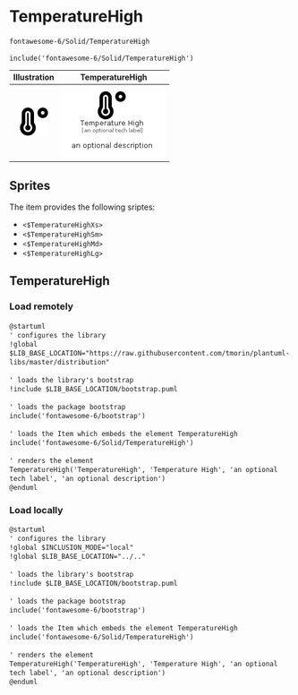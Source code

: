 # TemperatureHigh


```text
fontawesome-6/Solid/TemperatureHigh
```

```text
include('fontawesome-6/Solid/TemperatureHigh')
```



| Illustration | TemperatureHigh |
| :---: | :---: |
| ![illustration for Illustration](../../fontawesome-6/Solid/TemperatureHigh.png) | ![illustration for TemperatureHigh](../../fontawesome-6/Solid/TemperatureHigh.Local.png) |



## Sprites
The item provides the following sriptes:

- `<$TemperatureHighXs>`
- `<$TemperatureHighSm>`
- `<$TemperatureHighMd>`
- `<$TemperatureHighLg>`





## TemperatureHigh

### Load remotely
```plantuml
@startuml
' configures the library
!global $LIB_BASE_LOCATION="https://raw.githubusercontent.com/tmorin/plantuml-libs/master/distribution"

' loads the library's bootstrap
!include $LIB_BASE_LOCATION/bootstrap.puml

' loads the package bootstrap
include('fontawesome-6/bootstrap')

' loads the Item which embeds the element TemperatureHigh
include('fontawesome-6/Solid/TemperatureHigh')

' renders the element
TemperatureHigh('TemperatureHigh', 'Temperature High', 'an optional tech label', 'an optional description')
@enduml
```

### Load locally
```plantuml
@startuml
' configures the library
!global $INCLUSION_MODE="local"
!global $LIB_BASE_LOCATION="../.."

' loads the library's bootstrap
!include $LIB_BASE_LOCATION/bootstrap.puml

' loads the package bootstrap
include('fontawesome-6/bootstrap')

' loads the Item which embeds the element TemperatureHigh
include('fontawesome-6/Solid/TemperatureHigh')

' renders the element
TemperatureHigh('TemperatureHigh', 'Temperature High', 'an optional tech label', 'an optional description')
@enduml
```


